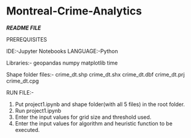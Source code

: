 # Montreal-Crime-Analytics
*****README FILE*****

PREREQUISITES

IDE:-Jupyter Notebooks
LANGUAGE:-Python

Libraries:-
geopandas
numpy 
matplotlib
time 

Shape folder files:-
crime_dt.shp
crime_dt.shx 
crime_dt.dbf 
crime_dt.prj
crime_dt.cpg


RUN FILE:-
1. Put project1.ipynb and shape folder(with all 5 files) in the root folder.
2. Run project1.ipynb
3. Enter the input values for grid size and threshold used.
4. Enter the input values for algorithm and heuristic function to be executed.

 

